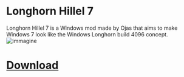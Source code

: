 # Longhorn Hillel 7
Longhorn Hillel 7 is a Windows mod made by Ojas that aims to make Windows 7 look like the Windows Longhorn build 4096 concept.
![immagine](https://github.com/XPower7125/windows-mods-wiki/assets/64551044/bf4ef191-c8a7-401d-bddd-83979892e0df)


# [Download](https://archive.org/details/longhorn-hillel-7-4096_202301)
